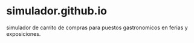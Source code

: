 # simulador.github.io
simulador de carrito de compras para puestos gastronomicos en ferias y exposiciones.
